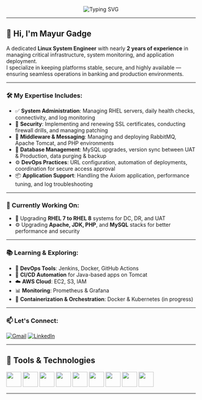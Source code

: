 <p align="center">
  <img src="https://readme-typing-svg.demolab.com?font=Fira+Code&size=22&pause=1000&center=true&vCenter=true&width=700&lines=%F0%9F%91%A8%E2%80%8D%F0%9F%92%BB+Mayur+Gadge+%7C+Linux+System+Engineer+%26+Aspiring+DevOps+Engineer+%F0%9F%9A%80;Currently+Learning+DevOps+Tools+%E2%9A%99%EF%B8%8F+Jenkins+Docker+GitHub+Actions+AWS" alt="Typing SVG" />
</p>


---

## 👋 Hi, I'm Mayur Gadge

A dedicated **Linux System Engineer** with nearly **2 years of experience** in managing critical infrastructure, system monitoring, and application deployment.  
I specialize in keeping platforms stable, secure, and highly available — ensuring seamless operations in banking and production environments.

---

### 🛠️ My Expertise Includes:

- ✅ **System Administration**: Managing RHEL servers, daily health checks, connectivity, and log monitoring  
- 🔐 **Security**: Implementing and renewing SSL certificates, conducting firewall drills, and managing patching  
- 🐇 **Middleware & Messaging**: Managing and deploying RabbitMQ, Apache Tomcat, and PHP environments  
- 🔁 **Database Management**: MySQL upgrades, version sync between UAT & Production, data purging & backup  
- ⚙️ **DevOps Practices**: URL configuration, automation of deployments, coordination for secure access approval  
- 📦 **Application Support**: Handling the Axiom application, performance tuning, and log troubleshooting  

---

### 🔧 Currently Working On:

- 🔄 Upgrading **RHEL 7 to RHEL 8** systems for DC, DR, and UAT  
- ⚙️ Upgrading **Apache, JDK, PHP**, and **MySQL** stacks for better performance and security  

---

### 📚 Learning & Exploring:

- 🔧 **DevOps Tools**: Jenkins, Docker, GitHub Actions  
- 🚀 **CI/CD Automation** for Java-based apps on Tomcat  
- ☁️ **AWS Cloud**: EC2, S3, IAM  
- 📊 **Monitoring**: Prometheus & Grafana  
- 🐳 **Containerization & Orchestration**: Docker & Kubernetes (in progress)  

---

### 📫 Let's Connect:

[![Gmail](https://img.shields.io/badge/Gmail-D14836?style=for-the-badge&logo=gmail&logoColor=white)](mailto:your-email@gmail.com)
[![LinkedIn](https://img.shields.io/badge/LinkedIn-0A66C2?style=for-the-badge&logo=linkedin&logoColor=white)](https://linkedin.com/in/your-profile)

---


## 🚀 Tools & Technologies

<p align="left">
  <img src="https://cdn.jsdelivr.net/gh/devicons/devicon/icons/linux/linux-original.svg" width="40" />
  <img src="https://cdn.jsdelivr.net/gh/devicons/devicon/icons/bash/bash-original.svg" width="40" />
  <img src="https://cdn.jsdelivr.net/gh/devicons/devicon/icons/git/git-original.svg" width="40" />
  <img src="https://cdn.jsdelivr.net/gh/devicons/devicon/icons/github/github-original.svg" width="40" />
  <img src="https://cdn.jsdelivr.net/gh/devicons/devicon/icons/docker/docker-original.svg" width="40" />
  <img src="https://cdn.jsdelivr.net/gh/devicons/devicon/icons/jenkins/jenkins-original.svg" width="40" />
  <img src="https://cdn.jsdelivr.net/gh/devicons/devicon/icons/java/java-original.svg" width="40" />
  <img src="https://cdn.jsdelivr.net/gh/devicons/devicon/icons/tomcat/tomcat-original.svg" width="40" />
  <img src="https://cdn.jsdelivr.net/gh/devicons/devicon/icons/amazonwebservices/amazonwebservices-original.svg" width="40" />
</p>


---

